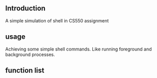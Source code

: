 Introduction
--------
A simple simulation of shell in CS550 assignment

usage
--------
Achieving some simple shell commands. Like running foreground and background processes.

function list
--------
